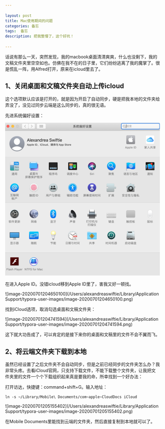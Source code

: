 ```yaml
---

layout: post
title: Mac使用期间的问题
categories: 备忘
tags:  备忘
description: 把我整懵了，这个好坑！

---
```


话说有那么一天，突然发现，我的macbook桌面清清爽爽，什么也没剩下，我的文稿文件夹里空空如也。仿佛在我不在的日子里，它们纷纷逃离了我的魔掌了。很是慌乱一阵，用Alfred打开，原来在icloud里去了。

## 1、关闭桌面和文稿文件夹自动上传icloud

这个选项默认应该是打开的，就是因为开启了自动同步，硬是把我本地的文件夹给弄没了，没见过同步云端是这么同步的，真的很无语。

先进系统偏好设置：

![image-20200701204456582](/images/posts/image-20200701204623431.png)

在进入Apple ID。没错icloud移到Apple ID里了，害我又好一顿找。

![image-20200701204650100](/Users/alexandreaswiftie/Library/Application Support/typora-user-images/image-20200701204650100.png)

找到iCloud选项，取消勾选桌面和文稿文件夹：

![image-20200701204741594](/Users/alexandreaswiftie/Library/Application Support/typora-user-images/image-20200701204741594.png)

这下就大功告成了，可以肯定的是接下来你的桌面和文稿里的文件不会不翼而飞。

## 2、将云端文件夹下载到本地

虽然已经设置了之后文件夹不会自动同步，但是之前已经同步的文件夹怎么办？我非常头疼。去看iCloud官网，只支持下载文件，不能下载整个文件夹，让我把文件夹里的文件一个个下载组织起来真是要我的命，所幸找到一个好办法：

打开访达，快捷键：command+shift+G。输入地址：

```
ln -s ~/Library/Mobile\ Documents/com~apple~CloudDocs iCloud
```

![image-20200701205155402](/Users/alexandreaswiftie/Library/Application Support/typora-user-images/image-20200701205155402.png)

在Mobile Documents里能找到云端的文件夹，然后直接复制到本地就可以了。